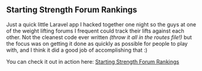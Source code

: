 ## Starting Strength Forum Rankings

Just a quick little Laravel app I hacked together one night so the guys at one of the weight lifting forums I frequent could track their lifts against each other. Not the cleanest code ever written *(throw it all in the routes file!)* but the focus was on getting it done as quickly as possible for people to play with, and I think it did a good job of accomplishing that :)

You can check it out in action here: [Starting Strength Forum Rankings](http://startingstrength.adamwathan.me)